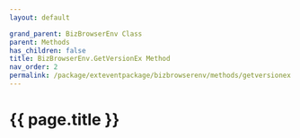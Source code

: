 ```yaml
---
layout: default

grand_parent: BizBrowserEnv Class
parent: Methods
has_children: false
title: BizBrowserEnv.GetVersionEx Method
nav_order: 2
permalink: /package/exteventpackage/bizbrowserenv/methods/getversionex
---
```

# {{ page.title }}
